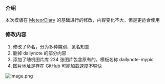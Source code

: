 ### 介绍

本次模版在 [MeteorDiary](https://github.com/zhangzz66/MeteorDiary) 的基础进行的修改，内容变化不大，但是更适合使用

### 修改内容

1. 修改了命名，分为多种类别，见名知意
2. 删掉 dailynote 的部分内容
3. 添加了随机图片库  234 张图片包含原有的，模板名称 dailynote-mypic
4. [图片地址](https://github.com/LaneDu/SiYuan-Pic/tree/main/pic)是存在 GitHub 可能加载速度不够快

![image.png](/Users/dulane/Documents/Typora/assets/image-20210704210350-dpfae7b.png)